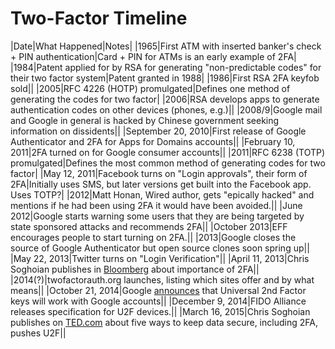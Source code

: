 Two-Factor Timeline
===

|Date|What Happened|Notes|
|1965|First ATM with inserted banker's check + PIN authentication|Card + PIN for ATMs is an early example of 2FA|
|1984|Patent applied for by RSA for generating "non-predictable codes" for their two factor system|Patent granted in 1988|
|1986|First RSA 2FA keyfob sold||
|2005|RFC 4226 (HOTP) promulgated|Defines one method of generating the codes for two factor|
|2006|RSA develops apps to generate authentication codes on other devices (phones, e.g.)||
|2008/9|Google mail and Google in general is hacked by Chinese government seeking information on dissidents||
|September 20, 2010|First release of Google Authenticator and 2FA for Apps for Domains accounts||
|February 10, 2011|2FA turned on for Google consumer accounts||
|2011|RFC 6238 (TOTP) promulgated|Defines the most common method of generating codes for two factor|
|May 12, 2011|Facebook turns on "Login approvals", their form of 2FA|Initially uses SMS, but later versions get built into the Facebook app. Uses TOTP?|
|2012|Matt Honan, Wired author, gets "epically hacked" and mentions if he had been using 2FA it would have been avoided.||
|June 2012|Google starts warning some users that they are being targeted by state sponsored attacks and recommends 2FA||
|October 2013|EFF encourages people to start turning on 2FA.||
|2013|Google closes the source of Google Authenticator but open source clones soon spring up||
|May 22, 2013|Twitter turns on "Login Verification"||
|April 11, 2013|Chris Soghoian publishes in [Bloomberg](http://www.bloomberg.com/news/articles/2013-04-11/how-to-secure-your-online-identity-by-the-aclus-christopher-soghoian) about importance of 2FA||
|2014(?)|twofactorauth.org launches, listing which sites offer and by what means||
|October 21, 2014|Google [announces](https://security.googleblog.com/2014/10/strengthening-2-step-verification-with.html) that Universal 2nd Factor keys will work with Google accounts||
|December 9, 2014|FIDO Alliance releases specification for U2F devices.||
|March 16, 2015|Chris Soghoian publishes on [TED.com](https://www.aclu.org/blog/five-ways-keep-your-data-safe-right-now) about five ways to keep data secure, including 2FA, pushes U2F||
